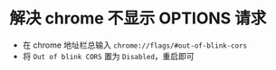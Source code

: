 # 解决 chrome 不显示 OPTIONS 请求

- 在 chrome 地址栏总输入 `chrome://flags/#out-of-blink-cors`
- 将 `Out of blink CORS` 置为 `Disabled`，重启即可
